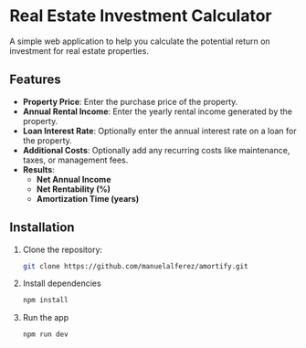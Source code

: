 # Real Estate Investment Calculator

A simple web application to help you calculate the potential return on investment for real estate properties.

## Features

- **Property Price**: Enter the purchase price of the property.
- **Annual Rental Income**: Enter the yearly rental income generated by the property.
- **Loan Interest Rate**: Optionally enter the annual interest rate on a loan for the property.
- **Additional Costs**: Optionally add any recurring costs like maintenance, taxes, or management fees.
- **Results**:
  - **Net Annual Income**
  - **Net Rentability (%)**
  - **Amortization Time (years)**

## Installation

1. Clone the repository:
   ```bash
   git clone https://github.com/manuelalferez/amortify.git
   ```
2. Install dependencies
   ```bash
   npm install
   ```
3. Run the app
   ```bash
   npm run dev
   ```
